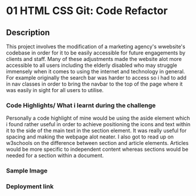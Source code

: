 # 01 HTML CSS Git: Code Refactor

## Description
This project involves the modification of a marketing agency's wwebsite's codebase in order for it to be easily accessible for future engagements by clients and staff.
Many of these adjustments made the website alot more accessible to all users including the elderly disabled who may struggle immensely when it comes to using the internet and technology in general. For example originally the search bar was harder to access so i had to add in nav classes in order to bring the navbar to the top of the page where it was easily in sight for all users to utilise.


### Code Highlights/ What i learnt during the challenge
Personally a code highlight of mine would be using the aside element which i found rather useful in order to achieve positioning the icons and text within it to the side of the main text in the section element. It was really useful for spacing and making the webpage alot neater. I also got to read up on w3schools on the difference between section and article elements. Articles would be more specific to independent content whereas sections would be needed for a section within a document. 

### Sample Image


### Deployment link





